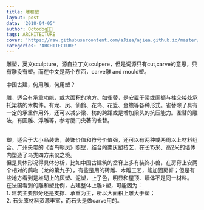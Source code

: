 ```yaml
---
title: 雕和塑
layout: post
data: '2018-04-05'
author: Octodog🐙🐶
tags: ARCHITECTURE
cover: 'https://raw.githubusercontent.com/aJiea/ajiea.github.io/master/_posts/180405/COVER.JPG'
categories: 'ARCHITECTURE'
---
```


雕塑，英文sculpture，源自拉丁文sculpere，但是词源只有cut,carve的意思，只有雕没有塑。而在中文是两个东西，carve雕 and mould塑。
<br/>

中国古建，何用雕，何用塑？
<br/>

雕，适合有承重功能，或大面积的地方。如雀替，是安置于梁或阑额与柱交接处承托梁枋的木构件。有龙、凤、仙鹤、花鸟、花篮、金蟾等各种形式。雀替除了具有一定的承重作用外，还可以减少梁、枋的跨距或是增加梁头的抗压能力。雀替的雕法，有圆雕、浮雕等，参考厦门央著的雀替。


<br/>
塑，适合于大小品装饰，装饰价值和符号价值强，还可以有两种或两周以上材料组合。广州央玺的《百鸟朝凤》照壁，结合岭南灰塑技艺，在长15米、高2米的墙体内塑造了鸟类四方来仪之境。

<br/>
但是具体形况得具体分析，比如中国古建筑的岔脊上多有装饰小兽，在房脊上安两个相对的鸱吻（龙的第九子），有些是用的砖雕、木雕工艺，能加固房脊；但是有些地方看到是堆砌上的灰塑、泥塑，上了色，明显和屋顶、墙体不是同一材料。
  
<br/>
在法国看到的雕和塑比例，古建整体上雕>塑，可能因为：
<br/>
1. 建筑主要部分还是支撑、承重为主，所以大面积上雕大于塑；<br/>
2. 石头原材料资源丰富，而石头是做carve用的。